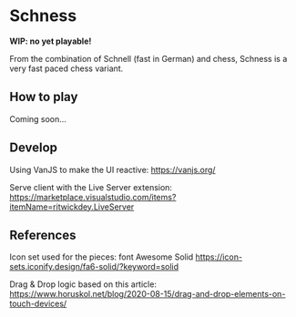 # Schness

**WIP: no yet playable!**

From the combination of Schnell (fast in German) and chess, Schness is a very fast paced chess variant.

## How to play

Coming soon...

## Develop

Using VanJS to make the UI reactive: https://vanjs.org/

Serve client with the Live Server extension: https://marketplace.visualstudio.com/items?itemName=ritwickdey.LiveServer

## References

Icon set used for the pieces: font Awesome Solid https://icon-sets.iconify.design/fa6-solid/?keyword=solid

Drag & Drop logic based on this article: https://www.horuskol.net/blog/2020-08-15/drag-and-drop-elements-on-touch-devices/
